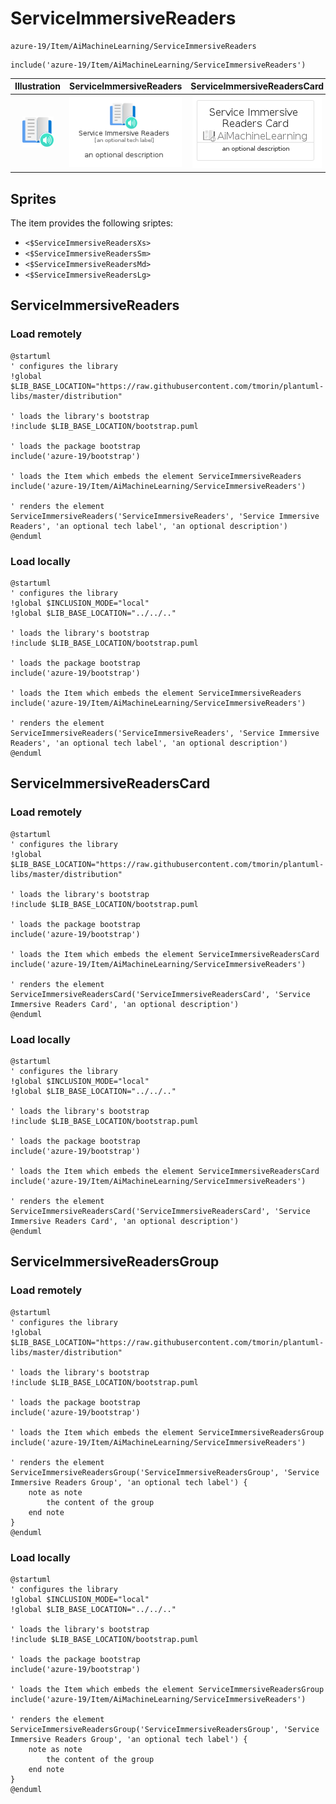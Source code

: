 # ServiceImmersiveReaders


```text
azure-19/Item/AiMachineLearning/ServiceImmersiveReaders
```

```text
include('azure-19/Item/AiMachineLearning/ServiceImmersiveReaders')
```



| Illustration | ServiceImmersiveReaders | ServiceImmersiveReadersCard | ServiceImmersiveReadersGroup |
| :---: | :---: | :---: | :---: |
| ![illustration for Illustration](../../../azure-19/Item/AiMachineLearning/ServiceImmersiveReaders.png) | ![illustration for ServiceImmersiveReaders](../../../azure-19/Item/AiMachineLearning/ServiceImmersiveReaders.Local.png) | ![illustration for ServiceImmersiveReadersCard](../../../azure-19/Item/AiMachineLearning/ServiceImmersiveReadersCard.Local.png) | ![illustration for ServiceImmersiveReadersGroup](../../../azure-19/Item/AiMachineLearning/ServiceImmersiveReadersGroup.Local.png) |



## Sprites
The item provides the following sriptes:

- `<$ServiceImmersiveReadersXs>`
- `<$ServiceImmersiveReadersSm>`
- `<$ServiceImmersiveReadersMd>`
- `<$ServiceImmersiveReadersLg>`





## ServiceImmersiveReaders

### Load remotely
```plantuml
@startuml
' configures the library
!global $LIB_BASE_LOCATION="https://raw.githubusercontent.com/tmorin/plantuml-libs/master/distribution"

' loads the library's bootstrap
!include $LIB_BASE_LOCATION/bootstrap.puml

' loads the package bootstrap
include('azure-19/bootstrap')

' loads the Item which embeds the element ServiceImmersiveReaders
include('azure-19/Item/AiMachineLearning/ServiceImmersiveReaders')

' renders the element
ServiceImmersiveReaders('ServiceImmersiveReaders', 'Service Immersive Readers', 'an optional tech label', 'an optional description')
@enduml
```

### Load locally
```plantuml
@startuml
' configures the library
!global $INCLUSION_MODE="local"
!global $LIB_BASE_LOCATION="../../.."

' loads the library's bootstrap
!include $LIB_BASE_LOCATION/bootstrap.puml

' loads the package bootstrap
include('azure-19/bootstrap')

' loads the Item which embeds the element ServiceImmersiveReaders
include('azure-19/Item/AiMachineLearning/ServiceImmersiveReaders')

' renders the element
ServiceImmersiveReaders('ServiceImmersiveReaders', 'Service Immersive Readers', 'an optional tech label', 'an optional description')
@enduml
```

## ServiceImmersiveReadersCard

### Load remotely
```plantuml
@startuml
' configures the library
!global $LIB_BASE_LOCATION="https://raw.githubusercontent.com/tmorin/plantuml-libs/master/distribution"

' loads the library's bootstrap
!include $LIB_BASE_LOCATION/bootstrap.puml

' loads the package bootstrap
include('azure-19/bootstrap')

' loads the Item which embeds the element ServiceImmersiveReadersCard
include('azure-19/Item/AiMachineLearning/ServiceImmersiveReaders')

' renders the element
ServiceImmersiveReadersCard('ServiceImmersiveReadersCard', 'Service Immersive Readers Card', 'an optional description')
@enduml
```

### Load locally
```plantuml
@startuml
' configures the library
!global $INCLUSION_MODE="local"
!global $LIB_BASE_LOCATION="../../.."

' loads the library's bootstrap
!include $LIB_BASE_LOCATION/bootstrap.puml

' loads the package bootstrap
include('azure-19/bootstrap')

' loads the Item which embeds the element ServiceImmersiveReadersCard
include('azure-19/Item/AiMachineLearning/ServiceImmersiveReaders')

' renders the element
ServiceImmersiveReadersCard('ServiceImmersiveReadersCard', 'Service Immersive Readers Card', 'an optional description')
@enduml
```

## ServiceImmersiveReadersGroup

### Load remotely
```plantuml
@startuml
' configures the library
!global $LIB_BASE_LOCATION="https://raw.githubusercontent.com/tmorin/plantuml-libs/master/distribution"

' loads the library's bootstrap
!include $LIB_BASE_LOCATION/bootstrap.puml

' loads the package bootstrap
include('azure-19/bootstrap')

' loads the Item which embeds the element ServiceImmersiveReadersGroup
include('azure-19/Item/AiMachineLearning/ServiceImmersiveReaders')

' renders the element
ServiceImmersiveReadersGroup('ServiceImmersiveReadersGroup', 'Service Immersive Readers Group', 'an optional tech label') {
    note as note
        the content of the group
    end note
}
@enduml
```

### Load locally
```plantuml
@startuml
' configures the library
!global $INCLUSION_MODE="local"
!global $LIB_BASE_LOCATION="../../.."

' loads the library's bootstrap
!include $LIB_BASE_LOCATION/bootstrap.puml

' loads the package bootstrap
include('azure-19/bootstrap')

' loads the Item which embeds the element ServiceImmersiveReadersGroup
include('azure-19/Item/AiMachineLearning/ServiceImmersiveReaders')

' renders the element
ServiceImmersiveReadersGroup('ServiceImmersiveReadersGroup', 'Service Immersive Readers Group', 'an optional tech label') {
    note as note
        the content of the group
    end note
}
@enduml
```

